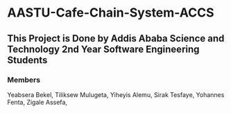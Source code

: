 # AASTU-Cafe-Chain-System-ACCS
## This Project is Done by Addis Ababa Science and Technology 2nd Year Software Engineering Students
### Members
Yeabsera Bekel,
Tiliksew Mulugeta,
Yiheyis Alemu,
Sirak Tesfaye,
Yohannes Fenta,
Zigale Assefa,
